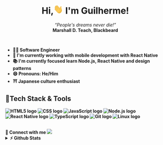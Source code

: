 <h1 align="center">Hi,<img src="./assets/hi.gif" height="30px" width="30px" /> I'm Guilherme!</h1>

<p align="center">
  <i>“People's dreams never die!”</i>
  <br/>
  <b>Marshall D. Teach, Blackbeard</ b>
</p>

<br />

- 👨‍💻 Software Engineer 
- 💼 I'm currently working with mobile development with React Native
- 📚 I'm currently focused learn Node.js, React Native and design patterns
- 😄 Pronouns: He/Him
- ⛩️ Japanese culture enthusiast 

## 🧰Tech Stack & Tools

<p align="left">
  <img src="https://img.shields.io/badge/HTML-E34F26?style=flat&logo=html5&logoColor=white" alt="HTML5 logo" />
  <img src="https://img.shields.io/badge/CSS-1572B6?style=flat&logo=css3&logoColor=white" alt="CSS logo" />
  <img src="https://img.shields.io/badge/JavaScript-F7DF1E?style=flat&logo=javascript&logoColor=black" alt="JavaScript logo" />
  <img src="https://img.shields.io/badge/Node.js-43853D?style=flat&logo=node.js&logoColor=white" alt="Node.js logo" />
  <img src="https://img.shields.io/badge/React_Native-20232A?style=flat&logo=react&logoColor=61DAFB" alt="React Native logo" />
  <img src="https://img.shields.io/badge/TypeScript-007ACC?style=flat&logo=typescript&logoColor=white" alt="TypeScript logo" />
   <img src="https://img.shields.io/badge/Git-E44C30?style=flat&logo=git&logoColor=white" alt="Git logo" />
   <img src="https://img.shields.io/badge/Linux-FCC624?style=flat&logo=linux&logoColor=black" alt="Linux logo" />
</p>

<br>

<div>
👋 Connect with me
  <a href="https://linkedin.com/in/gddsantos" target="_blank">
    <img src="https://img.shields.io/badge/LinkedIn-0077B5?style=flat&logo=linkedin&logoColor=white" />
  </a>   
</div>

<details>
  <summary> ⚡ Github Stats</summary>
  <img src="https://github-readme-stats.vercel.app/api?username=gbdsantos&show_icons=true&theme=dark&include_all_commits=true&count_private=true">
  <img height="180em" src="https://github-readme-stats.vercel.app/api/top-langs/?username=gbdsantos&layout=compact&langs_count=16&theme=dark" />
</details>
